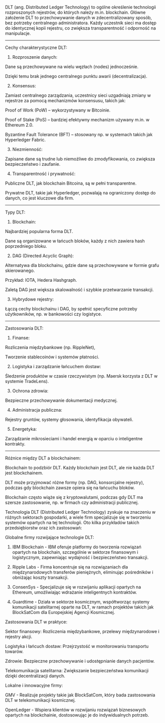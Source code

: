 DLT (ang. Distributed Ledger Technology) to ogólne określenie technologii rozproszonych rejestrów, do których należy m.in. blockchain. Główne założenie DLT to przechowywanie danych w zdecentralizowany sposób, bez potrzeby centralnego administratora. Każdy uczestnik sieci ma dostęp do identycznej kopii rejestru, co zwiększa transparentność i odporność na manipulacje.


---

Cechy charakterystyczne DLT:

1. Rozproszenie danych:

Dane są przechowywane na wielu węzłach (nodes) jednocześnie.

Dzięki temu brak jednego centralnego punktu awarii (decentralizacja).



2. Konsensus:

Zamiast centralnego zarządzania, uczestnicy sieci uzgadniają zmiany w rejestrze za pomocą mechanizmów konsensusu, takich jak:

Proof of Work (PoW) – wykorzystywany w Bitcoinie.

Proof of Stake (PoS) – bardziej efektywny mechanizm używany m.in. w Ethereum 2.0.

Byzantine Fault Tolerance (BFT) – stosowany np. w systemach takich jak Hyperledger Fabric.




3. Niezmienność:

Zapisane dane są trudne lub niemożliwe do zmodyfikowania, co zwiększa bezpieczeństwo i zaufanie.



4. Transparentność i prywatność:

Publiczne DLT, jak blockchain Bitcoina, są w pełni transparentne.

Prywatne DLT, takie jak Hyperledger, pozwalają na ograniczony dostęp do danych, co jest kluczowe dla firm.





---

Typy DLT:

1. Blockchain:

Najbardziej popularna forma DLT.

Dane są organizowane w łańcuch bloków, każdy z nich zawiera hash poprzedniego bloku.



2. DAG (Directed Acyclic Graph):

Alternatywa dla blockchainu, gdzie dane są przechowywane w formie grafu skierowanego.

Przykład: IOTA, Hedera Hashgraph.

Zaletą DAG jest większa skalowalność i szybkie przetwarzanie transakcji.



3. Hybrydowe rejestry:

Łączą cechy blockchainu i DAG, by spełnić specyficzne potrzeby użytkowników, np. w bankowości czy logistyce.





---

Zastosowania DLT:

1. Finanse:

Rozliczenia międzybankowe (np. RippleNet),

Tworzenie stablecoinów i systemów płatności.



2. Logistyka i zarządzanie łańcuchem dostaw:

Śledzenie produktów w czasie rzeczywistym (np. Maersk korzysta z DLT w systemie TradeLens).



3. Ochrona zdrowia:

Bezpieczne przechowywanie dokumentacji medycznej.



4. Administracja publiczna:

Rejestry gruntów, systemy głosowania, identyfikacja obywateli.



5. Energetyka:

Zarządzanie mikrosieciami i handel energią w oparciu o inteligentne kontrakty.





---

Różnice między DLT a blockchainem:

Blockchain to podzbiór DLT. Każdy blockchain jest DLT, ale nie każda DLT jest blockchainem.

DLT może przyjmować różne formy (np. DAG, konsorcjalne rejestry), podczas gdy blockchain zawsze opiera się na łańcuchu bloków.

Blockchain często wiąże się z kryptowalutami, podczas gdy DLT ma szersze zastosowanie, np. w firmach czy administracji publicznej.


Technologia DLT (Distributed Ledger Technology) zyskuje na znaczeniu w różnych sektorach gospodarki, a wiele firm specjalizuje się w tworzeniu systemów opartych na tej technologii. Oto kilka przykładów takich przedsiębiorstw oraz ich zastosowań:

Globalne firmy rozwijające technologie DLT:

1. IBM Blockchain - IBM oferuje platformy do tworzenia rozwiązań opartych na blockchain, szczególnie w sektorze finansowym i logistycznym, zapewniając wydajność i bezpieczeństwo transakcji.


2. Ripple Labs - Firma koncentruje się na rozwiązaniach dla międzynarodowych transferów pieniężnych, eliminując pośredników i obniżając koszty transakcji.


3. ConsenSys - Specjalizuje się w rozwijaniu aplikacji opartych na Ethereum, umożliwiając wdrażanie inteligentnych kontraktów.


4. Guardtime - Działa w sektorze kosmicznym, współtworząc systemy komunikacji satelitarnej oparte na DLT, w ramach projektów takich jak BlockSatCom dla Europejskiej Agencji Kosmicznej.



Zastosowania DLT w praktyce:

Sektor finansowy: Rozliczenia międzybankowe, przelewy międzynarodowe i rejestry akcji.

Logistyka i łańcuch dostaw: Przejrzystość w monitorowaniu transportu towarów.

Zdrowie: Bezpieczne przechowywanie i udostępnianie danych pacjentów.

Telekomunikacja satelitarna: Zwiększanie bezpieczeństwa komunikacji dzięki decentralizacji danych.


Lokalne i innowacyjne firmy:

GMV - Realizuje projekty takie jak BlockSatCom, który bada zastosowania DLT w telekomunikacji kosmicznej.

OpenLedger - Wspiera klientów w rozwijaniu rozwiązań biznesowych opartych na blockchainie, dostosowując je do indywidualnych potrzeb.




